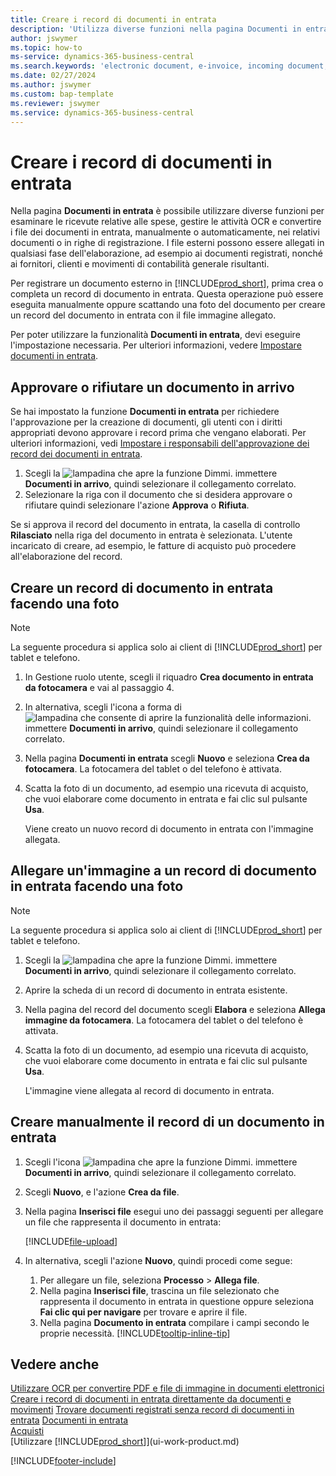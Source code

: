 ```yaml
---
title: Creare i record di documenti in entrata
description: 'Utilizza diverse funzioni nella pagina Documenti in entrata per rivedere le ricevute delle spese, gestire i task OCR, convertire i file dei documenti in entrata e collegare file esterni.'
author: jswymer
ms.topic: how-to
ms-service: dynamics-365-business-central
ms.search.keywords: 'electronic document, e-invoice, incoming document, OCR, ecommerce, document exchange, import invoice'
ms.date: 02/27/2024
ms.author: jswymer
ms.custom: bap-template
ms.reviewer: jswymer
ms.service: dynamics-365-business-central
---
```

# <a name="create-incoming-document-records"></a>Creare i record di documenti in entrata

Nella pagina **Documenti in entrata** è possibile utilizzare diverse funzioni per esaminare le ricevute relative alle spese, gestire le attività OCR e convertire i file dei documenti in entrata, manualmente o automaticamente, nei relativi documenti o in righe di registrazione. I file esterni possono essere allegati in qualsiasi fase dell'elaborazione, ad esempio ai documenti registrati, nonché ai fornitori, clienti e movimenti di contabilità generale risultanti.

Per registrare un documento esterno in [!INCLUDE[prod_short](includes/prod_short.md)], prima crea o completa un record di documento in entrata. Questa operazione può essere eseguita manualmente oppure scattando una foto del documento per creare un record del documento in entrata con il file immagine allegato.

Per poter utilizzare la funzionalità **Documenti in entrata**, devi eseguire l'impostazione necessaria. Per ulteriori informazioni, vedere [Impostare documenti in entrata](across-how-setup-income-documents.md).

## <a name="approve-or-reject-an-incoming-document"></a>Approvare o rifiutare un documento in arrivo

Se hai impostato la funzione **Documenti in entrata** per richiedere l'approvazione per la creazione di documenti, gli utenti con i diritti appropriati devono approvare i record prima che vengano elaborati. Per ulteriori informazioni, vedi [Impostare i responsabili dell'approvazione dei record dei documenti in entrata](across-how-setup-income-documents.md#to-set-up-approvers-of-incoming-document-records).

1. Scegli la ![lampadina che apre la funzione Dimmi.](media/ui-search/search_small.png "Informazioni sull'operazione che si desidera eseguire") immettere **Documenti in arrivo**, quindi selezionare il collegamento correlato.
2. Selezionare la riga con il documento che si desidera approvare o rifiutare quindi selezionare l'azione **Approva** o **Rifiuta**.

Se si approva il record del documento in entrata, la casella di controllo **Rilasciato** nella riga del documento in entrata è selezionata. L'utente incaricato di creare, ad esempio, le fatture di acquisto può procedere all'elaborazione del record.

## <a name="create-an-incoming-document-record-by-taking-a-photo"></a>Creare un record di documento in entrata facendo una foto

> [!NOTE]  
> La seguente procedura si applica solo ai client di [!INCLUDE[prod_short](includes/prod_short.md)] per tablet e telefono.

1. In Gestione ruolo utente, scegli il riquadro **Crea documento in entrata da fotocamera** e vai al passaggio 4.
2. In alternativa, scegli l'icona a forma di ![lampadina che consente di aprire la funzionalità delle informazioni.](media/ui-search/search_small.png "Informazioni sull'operazione che si desidera eseguire") immettere **Documenti in arrivo**, quindi selezionare il collegamento correlato.
3. Nella pagina **Documenti in entrata** scegli **Nuovo** e seleziona **Crea da fotocamera**. La fotocamera del tablet o del telefono è attivata.
4. Scatta la foto di un documento, ad esempio una ricevuta di acquisto, che vuoi elaborare come documento in entrata e fai clic sul pulsante **Usa**.

    Viene creato un nuovo record di documento in entrata con l'immagine allegata.

## <a name="attach-an-image-to-an-incoming-document-record-by-taking-a-photo"></a>Allegare un'immagine a un record di documento in entrata facendo una foto

> [!NOTE]  
> La seguente procedura si applica solo ai client di [!INCLUDE[prod_short](includes/prod_short.md)] per tablet e telefono.

1. Scegli la ![lampadina che apre la funzione Dimmi.](media/ui-search/search_small.png "Informazioni sull'operazione che si desidera eseguire") immettere **Documenti in arrivo**, quindi selezionare il collegamento correlato.
2. Aprire la scheda di un record di documento in entrata esistente.
3. Nella pagina del record del documento scegli **Elabora** e seleziona **Allega immagine da fotocamera**. La fotocamera del tablet o del telefono è attivata.
4. Scatta la foto di un documento, ad esempio una ricevuta di acquisto, che vuoi elaborare come documento in entrata e fai clic sul pulsante **Usa**.

    L'immagine viene allegata al record di documento in entrata.

## <a name="create-an-incoming-document-record-manually"></a>Creare manualmente il record di un documento in entrata

1. Scegli l'icona ![lampadina che apre la funzione Dimmi.](media/ui-search/search_small.png "Informazioni sull'operazione che si desidera eseguire") immettere **Documenti in arrivo**, quindi selezionare il collegamento correlato.
2. Scegli **Nuovo**, e l'azione **Crea da file**.  
3. Nella pagina **Inserisci file** esegui uno dei passaggi seguenti per allegare un file che rappresenta il documento in entrata:

   [!INCLUDE[file-upload](includes/file-upload.md)]

4. In alternativa, scegli l'azione **Nuovo**, quindi procedi come segue:

    1. Per allegare un file, seleziona **Processo** > **Allega file**.
    2. Nella pagina **Inserisci file**, trascina un file selezionato che rappresenta il documento in entrata in questione oppure seleziona **Fai clic qui per navigare** per trovare e aprire il file.
    3. Nella pagina **Documento in entrata** compilare i campi secondo le proprie necessità. [!INCLUDE[tooltip-inline-tip](includes/tooltip-inline-tip_md.md)]

## <a name="see-also"></a>Vedere anche

[Utilizzare OCR per convertire PDF e file di immagine in documenti elettronici](across-how-use-ocr-pdf-images-files.md)
[Creare i record di documenti in entrata direttamente da documenti e movimenti](across-how-connect-disconnect-income-document-records.md)
[Trovare documenti registrati senza record di documenti in entrata](across-how-find-posted-documents-without-income-document-records.md)
[Documenti in entrata](across-income-documents.md)  
[Acquisti](purchasing-manage-purchasing.md)  
[Utilizzare [!INCLUDE[prod_short](includes/prod_short.md)]](ui-work-product.md)


[!INCLUDE[footer-include](includes/footer-banner.md)]
